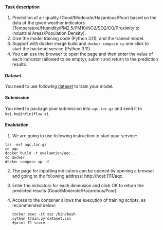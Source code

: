#### Task description

1. Prediction of air quality (Good/Moderate/Hazardous/Poor) based on the data of the given weather indicators (Temperature/Humidity/PM2.5/PM10/NO2/SO2/CO/Proximity to Industrial Areas/Population Density).
2. Give the model training code (Python 3.11), and the trained model.
3. Support with docker image build and `docker compose up` one click to start the backend service (Python 3.11).
4. You can use the browser to open the page and then enter the value of each indicator (allowed to be empty), submit and return to the prediction results.

#### Dataset

You need to use following [dataset](./updated_pollution_dataset.csv) to train your model.

#### Submission

You need to package your submission into `aqc.tar.gz` and send it to `kai.hu@infiniflow.ai`.

#### Evalutation

1. We are going to use following instruction to start your service:

```shell
tar -xvf aqc.tar.gz
cd aqc
docker build -t evaluation/aqc .
cd docker
docker compose up -d
```

2. The page for inputting indicators can be opened by opening a browser and going to the following address: http://host:1111/aqc.

3. Enter the indicators for each dimension and click OK to return the predicted results (Good/Moderate/Hazardous/Poor).

4. Access to the container allows the execution of training scripts, as recommended below:

   ```shell
   docker exec -it aqc /bin/bash
   python train.py dataset.csv
   #print F1 score.
   ```

   

